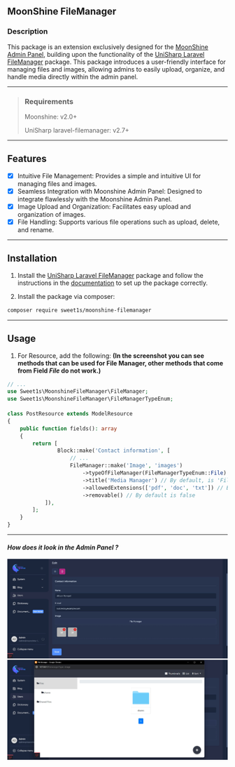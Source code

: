 ## MoonShine FileManager

### Description

This package is an extension exclusively designed for
the [MoonShine Admin Panel](https://github.com/moonshine-software/moonshine), building upon the functionality of
the [UniSharp Laravel FileManager](https://github.com/UniSharp/laravel-filemanager) package. This package introduces a
user-friendly interface for managing files and images, allowing admins to easily upload, organize, and handle media
directly within the admin panel.

---

> ### Requirements
> Moonshine: v2.0+
>
> UniSharp laravel-filemanager: v2.7+

---

## Features

-   [x] Intuitive File Management: Provides a simple and intuitive UI for managing files and images.
-   [x] Seamless Integration with Moonshine Admin Panel: Designed to integrate flawlessly with the Moonshine Admin
    Panel.
-   [x] Image Upload and Organization: Facilitates easy upload and organization of images.
-   [x] File Handling: Supports various file operations such as upload, delete, and rename.

---

## Installation

1. Install the [UniSharp Laravel FileManager](https://github.com/UniSharp/laravel-filemanager) package and follow the
   instructions in the [documentation](https://unisharp.github.io/laravel-filemanager/installation) to set up the
   package correctly.


2. Install the package via composer:

```bash
composer require sweet1s/moonshine-filemanager
```

---

## Usage

1. For Resource, add the following: **(In the screenshot you can see methods that can be used for File Manager, other
   methods that come from Field _File_ do not work.)**

```PHP
// ...
use Sweet1s\MoonshineFileManager\FileManager;
use Sweet1s\MoonshineFileManager\FileManagerTypeEnum;

class PostResource extends ModelResource
{
    public function fields(): array
    {
        return [
                Block::make('Contact information', [
                    // ...
                    FileManager::make('Image', 'images')
                        ->typeOfFileManager(FileManagerTypeEnum::File) // By default is FileManagerTypeEnum::Image
                        ->title('Media Manager') // By default, is 'File Manager'
                        ->allowedExtensions(['pdf', 'doc', 'txt']) // By default, all extensions are allowed
                        ->removable() // By default is false
            ]),
        ];
    }
}
```

---

#### _How does it look in the Admin Panel ?_

![How does it look in the Admin Panel](./.docs/images/how-look.jpg)
![How does it look in the Admin Panel Opened](./.docs/images/how-look-opened.jpg)
